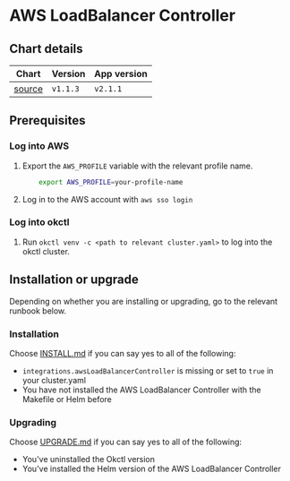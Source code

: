 # AWS LoadBalancer Controller

## Chart details

| Chart                                                                                 | Version  | App version |
| ----------------------------------------------------------------------------------    | -------- | ----------- |
| [source](https://artifacthub.io/packages/helm/aws/aws-load-balancer-controller/1.1.3) | `v1.1.3` | `v2.1.1`    |

## Prerequisites

### Log into AWS

1. Export the `AWS_PROFILE` variable with the relevant profile name.
    ```bash
		export AWS_PROFILE=your-profile-name
    ```
2. Log in to the AWS account with `aws sso login`

### Log into okctl
 
1. Run `okctl venv -c <path to relevant cluster.yaml>` to log into the okctl cluster.

## Installation or upgrade

Depending on whether you are installing or upgrading, go to the relevant runbook below.

### Installation

Choose [INSTALL.md](./INSTALL.md) if you can say yes to all of the following:
- `integrations.awsLoadBalancerController` is missing or set to `true` in your cluster.yaml
- You have not installed the AWS LoadBalancer Controller with the Makefile or Helm before

### Upgrading

Choose [UPGRADE.md](./UPGRADE.md) if you can say yes to all of the following:
- You've uninstalled the Okctl version 
- You've installed the Helm version of the AWS LoadBalancer Controller

